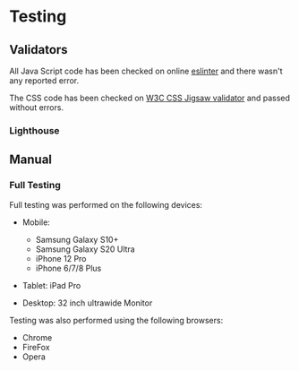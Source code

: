 # Testing

## Validators 

All Java Script code has been checked on online [eslinter](https://eslint.org/play/) and there wasn't any reported error. 

The CSS code has been checked on [W3C CSS Jigsaw validator](https://jigsaw.w3.org/css-validator/) and passed without errors. 

### Lighthouse


## Manual


### Full Testing

Full testing was performed on the following devices:

* Mobile:
    * Samsung Galaxy S10+
    * Samsung Galaxy S20 Ultra
    * iPhone 12 Pro
    * iPhone 6/7/8 Plus

* Tablet:
    iPad Pro   

* Desktop:
    32 inch ultrawide Monitor

Testing was also performed using the following browsers:

* Chrome
* FireFox
* Opera
